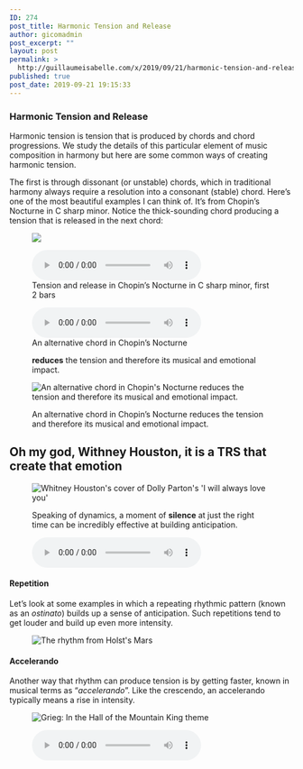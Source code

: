 ```yaml
---
ID: 274
post_title: Harmonic Tension and Release
author: gicomadmin
post_excerpt: ""
layout: post
permalink: >
  http://guillaumeisabelle.com/x/2019/09/21/harmonic-tension-and-release/
published: true
post_date: 2019-09-21 19:15:33
---
```

<!-- wp:heading {"level":3} -->

### Harmonic Tension and Release

<!-- /wp:heading -->

<!-- wp:paragraph -->

Harmonic tension is tension that is produced by chords and chord progressions. We study the details of this particular element of music composition in harmony but here are some common ways of creating harmonic tension. 

<!-- /wp:paragraph -->

<!-- wp:paragraph -->

The first is through dissonant (or unstable) chords, which in traditional harmony always require a resolution into a consonant (stable) chord. Here’s one of the most beautiful examples I can think of. It’s from Chopin’s Nocturne in C sharp minor. Notice the thick-sounding chord producing a tension that is released in the next chord:

<!-- /wp:paragraph -->

<!-- wp:image --><figure class="wp-block-image">

![][1]</figure> <!-- /wp:image -->

<!-- wp:audio {"id":276} --><figure class="wp-block-audio"><audio controls src="http://guillaumeisabelle.com/x/wp-content/uploads/sites/2/2019/09/1-Chopin-Nocturne-in-C-sharp-minor-tension-and-release.mp3" autoplay loop preload="auto"></audio><figcaption>Tension and release in Chopin’s Nocturne in C sharp minor, first 2 bars</figcaption></figure> 

<!-- /wp:audio -->

<!-- wp:audio {"id":280} --><figure class="wp-block-audio"><audio controls src="http://guillaumeisabelle.com/x/wp-content/uploads/sites/2/2019/09/2-Chopin-Nocturne-in-C-sharp-with-tension-reduced.mp3" loop></audio><figcaption>An alternative chord in Chopin’s Nocturne 

**reduces** the tension and therefore its musical and emotional impact.</figcaption></figure> <!-- /wp:audio -->

<!-- wp:image --><figure class="wp-block-image">

![An alternative chord in Chopin's Nocturne reduces the tension and therefore its musical and emotional impact.][2]<figcaption>An alternative chord in Chopin’s Nocturne reduces the tension and therefore its musical and emotional impact.  
</figcaption></figure> <!-- /wp:image -->

<!-- wp:heading -->

## Oh my god, Withney Houston, it is a TRS that create that emotion

<!-- /wp:heading -->

<!-- wp:image --><figure class="wp-block-image">

![Whitney Houston's cover of Dolly Parton's 'I will always love you'
][3]<figcaption>Speaking of dynamics, a moment of **silence** at just the right time can be incredibly effective at building anticipation. </figcaption></figure> <!-- /wp:image -->

<!-- wp:audio {"id":289} --><figure class="wp-block-audio"><audio controls src="http://guillaumeisabelle.com/x/wp-content/uploads/sites/2/2019/09/4-Whitney-Houston.mp3" loop preload="auto"></audio></figure> 

<!-- /wp:audio -->

<!-- wp:heading {"level":4} -->

#### Repetition 

<!-- /wp:heading -->

<!-- wp:paragraph -->

Let’s look at some examples in which a repeating rhythmic pattern (known as an *ostinato*) builds up a sense of anticipation. Such repetitions tend to get louder and build up even more intensity. 

<!-- /wp:paragraph -->

<!-- wp:image --><figure class="wp-block-image">

![The rhythm from Holst's Mars][4]</figure> <!-- /wp:image -->

<!-- wp:heading {"level":4} -->

#### Accelerando

<!-- /wp:heading -->

<!-- wp:paragraph -->

Another way that rhythm can produce tension is by getting faster, known in musical terms as “*accelerando*”. Like the crescendo, an accelerando typically means a rise in intensity.

<!-- /wp:paragraph -->

<!-- wp:image --><figure class="wp-block-image">

![Grieg: In the Hall of the Mountain King theme
][5]</figure> <!-- /wp:image -->

<!-- wp:audio {"id":294} --><figure class="wp-block-audio"><audio controls src="http://guillaumeisabelle.com/x/wp-content/uploads/sites/2/2019/09/8-In-the-Hall-of-the-Mountain-King-Grieg-Theme.mp3" loop></audio></figure> 

<!-- /wp:audio -->

 [1]: https://www.schoolofcomposition.com/wp-content/uploads/2019/01/1-Chopin-Nocturne-in-C-sharp-minor.png
 [2]: https://www.schoolofcomposition.com/wp-content/uploads/2019/01/2-Chopin-Nocturne-in-C-sharp-minor-alternative-chord-and-reduced-tension.png
 [3]: https://www.schoolofcomposition.com/wp-content/uploads/2019/01/5-I-will-always-love-you.png
 [4]: https://www.schoolofcomposition.com/wp-content/uploads/2019/01/6-Holst-Mars-rhythm.png
 [5]: https://www.schoolofcomposition.com/wp-content/uploads/2019/01/8-Grieg-In-the-Hall-of-the-Mountain-King-theme.png